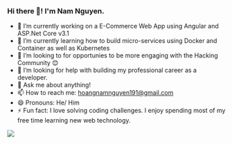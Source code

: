 ### Hi there 👋! I'm Nam Nguyen.
- 🔭 I’m currently working on a E-Commerce Web App using Angular and ASP.Net Core v3.1
- 🌱 I’m currently learning how to build micro-services using Docker and Container as well as Kubernetes
- 👯 I’m looking to for opportunies to be more engaging with the Hacking Community :blush:
- 🤔 I’m looking for help with building my professional career as a developer.
- 💬 Ask me about anything!
- 📫 How to reach me: hoangnamnguyen191@gmail.com
- 😄 Pronouns: He/ Him
- ⚡ Fun fact: I love solving coding challenges. I enjoy spending most of my free time learning new web technology.

<img src="https://github-readme-stats.vercel.app/api?username=namnguyen191&&show_icons=true&title_color=ffffff&icon_color=bb2acf&text_color=daf7dc&bg_color=151515">
